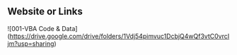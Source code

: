 
## Website or Links
![001-VBA Code & Data] (https://drive.google.com/drive/folders/1Vdj54pimvuc1DcbjQ4wQf3vtC0vrcIjm?usp=sharing)



